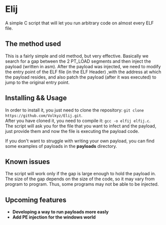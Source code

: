 # Elij
A simple C script that will let you run arbitrary code on almost every ELF file.

## The method used
This is a fairly simple and old method, but very effective. Basically we search for a gap between the 2 PT_LOAD segments and then inject the payload (written in asm).
After the payload was injected, we need to modify the entry point of the ELF file (in the ELF Header) ,with the address at which the payload resides, and also patch the payload (after it was executed) to jump to the original entry point.

## Installing && Usage
In order to install it, you just need to clone the repository: ```git clone https://github.com/Volkyz/Elij.git```.<br />
After you have cloned it, you need to compile it: ```gcc -o elfij elfij.c```.<br />
The script will ask you for the file that you want to infect and the payload, just provide them and now the file is executing the payload code.

If you don't want to struggle with writing your own payload, you can find some examples of payloads in the **payloads** directory.

## Known issues
The script will work only if the gap is large enough to hold the payload in.<br />
The size of the gap depends on the size of the code, so it may vary from program to program. Thus, some programs may not be able to be injected.

## Upcoming features
- **Developing a way to run payloads more easly**
- **Add PE injection for the windows world**
